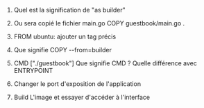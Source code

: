 1. Quel est la signification de "as builder"

2. Ou sera copié le fichier main.go COPY guestbook/main.go .

3. FROM ubuntu: ajouter un tag précis

4. Que signifie COPY --from=builder

5. CMD ["./guestbook"] Que signifie CMD ? Quelle différence avec ENTRYPOINT

6. Changer le port d'exposition de l'application

7. Build L'image et essayer d'accéder à l'interface